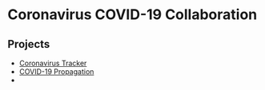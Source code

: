 # Coronavirus COVID-19 Collaboration

## Projects

- [Coronavirus Tracker](covid-19-tracker.md)
- [COVID-19 Propagation](covid-19-propagation.md)
- 
